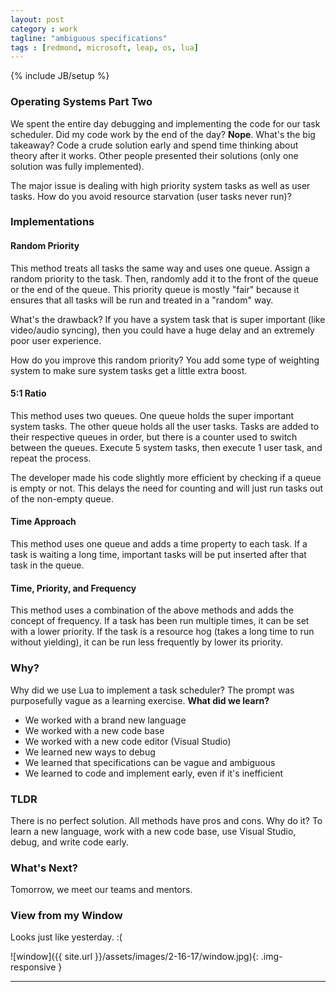 ```yaml
---
layout: post
category : work
tagline: "ambiguous specifications"
tags : [redmond, microsoft, leap, os, lua]
---
```

{% include JB/setup %}

### Operating Systems Part Two

We spent the entire day debugging and implementing the code for our task scheduler. Did my code work by the end of the day? **Nope**. What's the big takeaway? Code a crude solution early and spend time thinking about theory after it works. Other people presented their solutions (only one solution was fully implemented).


The major issue is dealing with high priority system tasks as well as user tasks. How do you avoid resource starvation (user tasks never run)?

### Implementations

#### Random Priority

This method treats all tasks the same way and uses one queue. Assign a random priority to the task. Then, randomly add it to the front of the queue or the end of the queue. This priority queue is mostly "fair" because it ensures that all tasks will be run and treated in a "random" way. 


What's the drawback? If you have a system task that is super important (like video/audio syncing), then you could have a huge delay and an extremely poor user experience.


How do you improve this random priority? You add some type of weighting system to make sure system tasks get a little extra boost.

#### 5:1 Ratio

This method uses two queues. One queue holds the super important system tasks. The other queue holds all the user tasks. Tasks are added to their respective queues in order, but there is a counter used to switch between the queues. Execute 5 system tasks, then execute 1 user task, and repeat the process.


The developer made his code slightly more efficient by checking if a queue is empty or not. This delays the need for counting and will just run tasks out of the non-empty queue.

#### Time Approach

This method uses one queue and adds a time property to each task. If a task is waiting a long time, important tasks will be put inserted after that task in the queue.


#### Time, Priority, and Frequency

This method uses a combination of the above methods and adds the concept of frequency. If a task has been run multiple times, it can be set with a lower priority. If the task is a resource hog (takes a long time to run without yielding), it can be run less frequently by lower its priority.


### Why?

Why did we use Lua to implement a task scheduler? The prompt was purposefully vague as a learning exercise. **What did we learn?**

* We worked with a brand new language
* We worked with a new code base
* We worked with a new code editor (Visual Studio)
* We learned new ways to debug 
* We learned that specifications can be vague and ambiguous
* We learned to code and implement early, even if it's inefficient


### TLDR

There is no perfect solution. All methods have pros and cons. Why do it? To learn a new language, work with a new code base, use Visual Studio, debug, and write code early.


### What's Next?

Tomorrow, we meet our teams and mentors.


### View from my Window

Looks just like yesterday. :(

![window]({{ site.url }}/assets/images/2-16-17/window.jpg){: .img-responsive }


---
